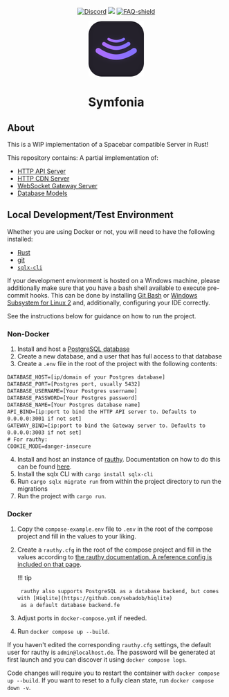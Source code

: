 <div align="center">

[![Discord]][Discord-invite]
<img src="https://img.shields.io/static/v1?label=Status&message=Early%20Development&color=blue">
[![FAQ-shield]][FAQ]

[FAQ-shield]: https://img.shields.io/badge/Frequently_Asked_Questions_(FAQ)-ff62bd
[FAQ]: https://github.com/polyphony-chat/.github/blob/main/FAQ.md

</div>

<p align="center">
  
  <img width="128" src="https://github.com/polyphony-chat/branding/blob/main/logos/polyphony-symfonia-transparent-8bit.png?raw=true" alt="The Symfonia logo. a dark, square background with rounded edges. on this background, there are four vertically stacked, purple lines. The lines are all vaguely u-shaped and resemble sound waves being emitted into one direction, with the lower lines being thicker and wider than the upper lines." />
  <h1 align="center">Symfonia</h1>
</p>

## About

This is a WIP implementation of a Spacebar compatible Server in Rust!

This repository contains:
A partial implementation of:

- [HTTP API Server](/src/api)
- [HTTP CDN Server](/src/cdn)
- [WebSocket Gateway Server](/src/gateway)
- [Database Models](/src/database)

## Local Development/Test Environment

Whether you are using Docker or not, you will need to have the following installed:

- [Rust](https://www.rust-lang.org/tools/install)
- [git](https://git-scm.com/downloads)
- [`sqlx-cli`](https://crates.io/crates/sqlx-cli)

If your development environment is hosted on a Windows machine, please additionally make sure that
you have a bash shell available to execute pre-commit hooks. This can be done by installing
[Git Bash](https://git-scm.com/downloads) or
[Windows Subsystem for Linux 2](https://learn.microsoft.com/en-us/windows/wsl/install) and, additionally,
configuring your IDE correctly.

See the instructions below for guidance on how to run the project.

### Non-Docker

1. Install and host a [PostgreSQL database](https://www.postgresql.org/download/)
2. Create a new database, and a user that has full access to that database
3. Create a `.env` file in the root of the project with the following contents:

```env
DATABASE_HOST=[ip/domain of your Postgres database]
DATABASE_PORT=[Postgres port, usually 5432]
DATABASE_USERNAME=[Your Postgres username]
DATABASE_PASSWORD=[Your Postgres password]
DATABASE_NAME=[Your Postgres database name]
API_BIND=[ip:port to bind the HTTP API server to. Defaults to 0.0.0.0:3001 if not set]
GATEWAY_BIND=[ip:port to bind the Gateway server to. Defaults to 0.0.0.0:3003 if not set]
# For rauthy:
COOKIE_MODE=danger-insecure
```

4. Install and host an instance of [rauthy](https://github.com/sebadob/rauthy). Documentation on how
   to do this can be found [here](https://sebadob.github.io/rauthy/intro.html).
5. Install the sqlx CLI with `cargo install sqlx-cli`
6. Run `cargo sqlx migrate run` from within the project directory to run the migrations
7. Run the project with `cargo run`.

### Docker

1. Copy the `compose-example.env` file to `.env` in the root of the compose project and fill in the values
   to your liking.
2. Create a `rauthy.cfg` in the root of the compose project and fill in the
   values according to [the rauthy documentation. A reference config is included on that page](https://sebadob.github.io/rauthy/config/config.html#reference-config).

    !!! tip

        rauthy also supports PostgreSQL as a database backend, but comes with [Hiqlite](https://github.com/sebadob/hiqlite)
        as a default database backend.fe

3. Adjust ports in `docker-compose.yml` if needed.
4. Run `docker compose up --build`.

If you haven't edited the corresponding `rauthy.cfg` settings, the default user for rauthy is `admin@localhost.de`.
The password will be generated at first launch and you can discover it using `docker compose logs`.

Code changes will require you to restart the container with `docker compose up --build`. If you want
to reset to a fully clean state, run `docker compose down -v`.

[Discord]: https://dcbadge.vercel.app/api/server/m3FpcapGDD?style=flat
[Discord-invite]: https://discord.com/invite/m3FpcapGDD
[build-shield]: https://img.shields.io/github/actions/workflow/status/polyphony-chat/symfonia/rust.yml?style=flat
[build-url]: https://github.com/polyphony-chat/symfonia/blob/main/.github/workflows/rust.yml
